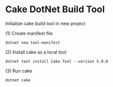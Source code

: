 # Cake DotNet Build Tool

Initialize cake build tool in new project

(1) Create manifest file

```shell
dotnet new tool-manifest
```

(2) Install cake as a local tool

```shell
dotnet tool install Cake.Tool --version 5.0.0
```

(3) Run cake

```shell
dotnet cake
```
